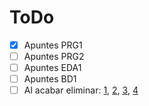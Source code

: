 # ToDo

- [x] Apuntes PRG1
- [ ] Apuntes PRG2
- [ ] Apuntes EDA1
- [ ] Apuntes BD1
- [ ] Al acabar eliminar: [1](https://github.com/SdeCos/Apuntes-II-24-25), [2](https://github.com/SdeCos/ficheros), [3](https://github.com/SdeCos/01-timeline), [4](https://github.com/SdeCos/proyectogit)

